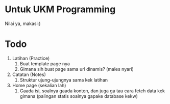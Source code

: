 # Untuk UKM Programming
Nilai ya, makasi:)

# Todo
1. Latihan (Practice)
	1. Buat template page nya
	2. Gimana sih buat page sama url dinamis? (males nyari)
2. Catatan (Notes)
	1. Struktur ujung-ujungnya sama kek latihan
3. Home page (sekalian lah)
	1. Gaada isi, soalnya gaada konten, dan juga ga tau cara fetch data kek gimana (palingan statis soalnya gapake database kekw)
	

